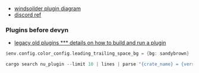

- [windsoilder plugin diagram](https://drive.google.com/file/d/19g7GktaRYlz_pKKbnnvV0Zjblz3x6Xvg/view)
- [discord ref](https://discord.com/channels/601130461678272522/683070703716925568/1226769385281290281)

### Plugins before devyn

- [legacy old plugins *** details on how to build and run a plugin](https://github.com/stormasm/nunotes/blob/main/legacy23/oneliners.md#nu_plugin_query)

```rust
$env.config.color_config.leading_trailing_space_bg = {bg: sandybrown}
```

```rust
cargo search nu_plugin --limit 10 | lines | parse "{crate_name} = {version} #{description}"
```
